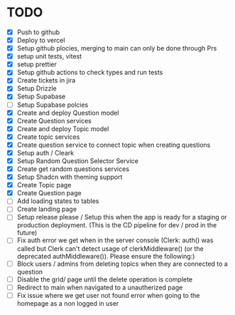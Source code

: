 # TODO

- [x] Push to github
- [x] Deploy to vercel
- [x] Setup github plocies, merging to main can only be done through Prs
- [x] setup unit tests, vitest
- [x] setup prettier
- [x] Setup github actions to check types and run tests
- [x] Create tickets in jira
- [x] Setup Drizzle
- [x] Setup Supabase
- [ ] Setup Supabase polcies
- [x] Create and deploy Question model
- [x] Create Question services
- [x] Create and deploy Topic model
- [x] Create topic services
- [x] Create question service to connect topic when creating questions
- [x] Setup auth / Cleark
- [x] Setup Random Question Selector Service
- [x] Create get random questions services
- [x] Setup Shadcn with theming support
- [x] Create Topic page
- [x] Create Question page
- [ ] Add loading states to tables
- [ ] Create landing page
- [ ] Setup release please / Setup this when the app is ready for a staging or production deployment. (This is the CD pipeline for dev / prod in the future)
- [ ] Fix auth error we get when in the server console (Clerk: auth() was called but Clerk can't detect usage of clerkMiddleware() (or the deprecated authMiddleware()). Please ensure the following:)
- [ ] Block users / admins from deleting topics when they are connected to a question
- [ ] Disable the grid/ page until the delete operation is complete
- [ ] Redirect to main when navigated to a unautherized page
- [ ] Fix issue where we get user not found error when going to the homepage as a non logged in user
